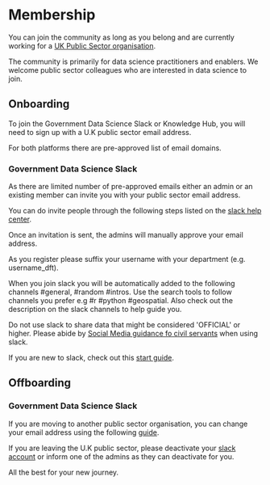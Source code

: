 # Membership 

You can join the community as long as you belong and are currently working for a [UK Public Sector organisation](https://www.gov.uk/government/organisations).

The community is primarily for data science practitioners and enablers. We welcome public sector colleagues who are interested in data science to join.

## Onboarding 

To join the Government Data Science Slack or Knowledge Hub, you will need to sign up with a U.K public sector email address. 

For both platforms there are pre-approved list of email domains. 

### Government Data Science Slack 
As there are limited number of pre-approved emails either an admin or an existing member can invite you with your public sector email address.

You can do invite people through the following steps listed on the [slack help center](https://slack.com/intl/en-gb/help/articles/201330256-Invite-new-members-to-your-workspace#send-an-invitation).  

Once an invitation is sent, the admins will manually approve your email address. 

As you register please suffix your username with your department (e.g. username_dft). 
 
When you join slack you will be automatically added to the following channels #general, #random #intros. Use the search tools to follow channels you prefer e.g #r #python #geospatial. Also check out the description on the slack channels to help guide you. 

Do not use slack to share data that might be considered 'OFFICIAL' or higher. Please abide by [Social Media guidance fo civil servants](https://www.gov.uk/government/publications/social-media-guidance-for-civil-servants/social-media-guidance-for-civil-servants) when using slack.

If you are new to slack, check out this [start guide](https://slack.com/intl/en-gb/help/articles/360059928654-How-to-use-Slack--your-quick-start-guide). 

## Offboarding 

### Government Data Science Slack 

If you are moving to another public sector organisation, you can change your email address using the following [guide](https://slack.com/intl/en-gb/help/articles/207262907-Change-your-email-address).

If you are leaving the U.K public sector, please deactivate your [slack account](https://slack.com/intl/en-gb/help/articles/203953146-Deactivate-your-Slack-account) or inform one of the admins as they can deactivate for you.

All the best for your new journey.

